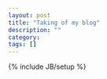 ```yaml
---
layout: post
title: "Taking of my blog"
description: ""
category: 
tags: []
---
```

{% include JB/setup %}
